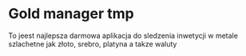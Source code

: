 # Gold manager tmp
To jeest najlepsza darmowa aplikacja do sledzenia inwetycji w metale szlachetne jak złoto, srebro, platyna a takze waluty
